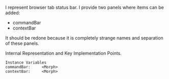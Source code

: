 I represent browser tab status bar.
I provide two panels where items can be added: 

- commandBar
- contextBar 

It should be redone because it is completely strange names and separation of these panels.

Internal Representation and Key Implementation Points.

    Instance Variables
	commandBar:		<Morph>
	contextBar:		<Morph>
